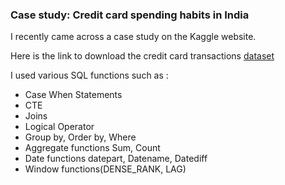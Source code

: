 ### Case study: Credit card spending habits in India
I recently came across a case study on the Kaggle website.
          
Here is the link to download the credit card transactions [dataset](https://lnkd.in/dBkkCw2n)          
             
I used various SQL functions such as :                               
* Case When Statements           
* CTE            
* Joins         
* Logical Operator              
* Group by, Order by, Where         
* Aggregate functions Sum, Count                
* Date functions datepart, Datename, Datediff               
* Window functions(DENSE_RANK, LAG)               
